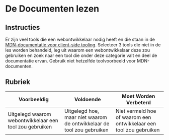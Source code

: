 # De Documenten lezen

## Instructies

Er zijn veel tools die een webontwikkelaar nodig heeft en die staan in de [MDN-documentatie voor client-side tooling](https://developer.mozilla.org/en-US/docs/Learn/Tools_and_testing/Understanding_client-side_tools/Overview). Selecteer 3 tools die niet in de les worden behandeld, leg uit waarom een webontwikkelaar deze zou gebruiken en zoek naar een tool die onder deze categorie valt en deel de documentatie ervan. Gebruik niet hetzelfde toolvoorbeeld voor MDN-documenten.

## Rubriek

Voorbeeldig | Voldoende | Moet Worden Verbeterd
--- | --- | -- |
|Uitgelegd waarom webontwikkelaar een tool zou gebruiken| Uitgelegd hoe, maar niet waarom de ontwikkelaar de tool zou gebruiken| Niet vermeld hoe of waarom een ontwikkelaar een tool zou gebruiken  |